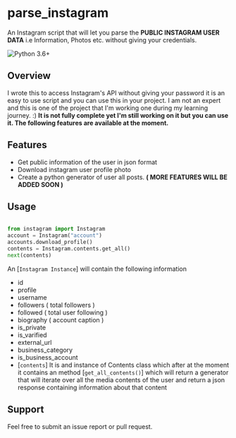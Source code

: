 # parse_instagram

An Instagram script that will let you parse the **PUBLIC INSTAGRAM USER DATA** i.e Information, Photos etc. without giving your credentials.

![Python 3.6+](https://img.shields.io/badge/Python-3.6+-3776ab.svg?maxAge=2592000)

## Overview

I wrote this to access Instagram's API without giving your password it is an easy to use script and you can use this in your project.
I am not an expert and this is one of the project that I'm working one during my learning journey. :) 
**It is not fully complete yet I'm still working on it but you can use it. The following features are available at the moment.**


## Features
- Get public information of the user in json format 
- Download instagram user profile photo 
- Create a python generator of user all posts.
**( MORE FEATURES WILL BE ADDED SOON )**


## Usage

```python

from instagram import Instagram
account = Instagram("account")
accounts.download_profile()
contents = Instagram.contents.get_all()
next(contents)

```
An [``Instagram Instance``] will contain the following information
- id 
- profile
- username
- followers ( total followers )
- followed ( total user following )
- biography ( account caption )
- is_private 
- is_varified  
- external_url
- business_category
- is_business_account
- [``contents``]
  It is and instance of Contents class which after at the moment it contains an method [``get_all_contents()``] which will return a generator that will iterate over all the media contents of the user and return a json response containing information about that content 


## Support

Feel free to submit an issue report or pull request.
